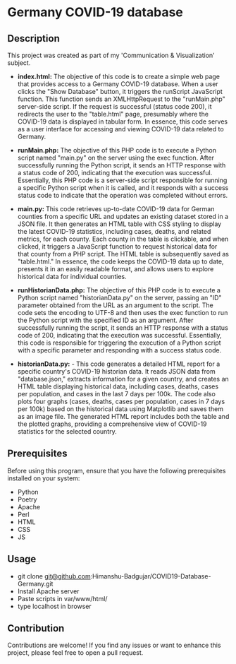 # Germany COVID-19 database

## Description

This project was created as part of my 'Communication & Visualization' subject.

- **index.html:** The objective of this code is to create a simple web page that provides access to a Germany COVID-19 database. When a user clicks the "Show Database" button, it triggers the runScript JavaScript function. This function sends an XMLHttpRequest to the "runMain.php" server-side script. If the request is successful (status code 200), it redirects the user to the "table.html" page, presumably where the COVID-19 data is displayed in tabular form. In essence, this code serves as a user interface for accessing and viewing COVID-19 data related to Germany.

- **runMain.php:** The objective of this PHP code is to execute a Python script named "main.py" on the server using the exec function. After successfully running the Python script, it sends an HTTP response with a status code of 200, indicating that the execution was successful. Essentially, this PHP code is a server-side script responsible for running a specific Python script when it is called, and it responds with a success status code to indicate that the operation was completed without errors.

- **main.py:** This code retrieves up-to-date COVID-19 data for German counties from a specific URL and updates an existing dataset stored in a JSON file. It then generates an HTML table with CSS styling to display the latest COVID-19 statistics, including cases, deaths, and related metrics, for each county. Each county in the table is clickable, and when clicked, it triggers a JavaScript function to request historical data for that county from a PHP script. The HTML table is subsequently saved as "table.html." In essence, the code keeps the COVID-19 data up to date, presents it in an easily readable format, and allows users to explore historical data for individual counties.

- **runHistorianData.php:** The objective of this PHP code is to execute a Python script named "historianData.py" on the server, passing an "ID" parameter obtained from the URL as an argument to the script. The code sets the encoding to UTF-8 and then uses the exec function to run the Python script with the specified ID as an argument. After successfully running the script, it sends an HTTP response with a status code of 200, indicating that the execution was successful. Essentially, this code is responsible for triggering the execution of a Python script with a specific parameter and responding with a success status code.

- **historianData.py:** - This code generates a detailed HTML report for a specific country's COVID-19 historian data. It reads JSON data from "database.json," extracts information for a given country, and creates an HTML table displaying historical data, including cases, deaths, cases per population, and cases in the last 7 days per 100k. The code also plots four graphs (cases, deaths, cases per population, cases in 7 days per 100k) based on the historical data using Matplotlib and saves them as an image file. The generated HTML report includes both the table and the plotted graphs, providing a comprehensive view of COVID-19 statistics for the selected country.


## Prerequisites

Before using this program, ensure that you have the following prerequisites installed on your system:

- Python
- Poetry
- Apache
- Perl
- HTML
- CSS
- JS

## Usage

- git clone git@github.com:Himanshu-Badgujar/COVID19-Database-Germany.git
- Install Apache server
- Paste scripts in var/www/html/
- type localhost in browser

## Contribution

Contributions are welcome! If you find any issues or want to enhance this project, please feel free to open a pull request.
